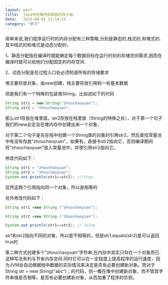 ```yaml
---
layout: post
title:  java中的堆内存和栈内存小结
date:   2015-09-01 23:14:23
category: "学习"
---
```


简单来说,我们程序运行时的内存分配有三种策略,分别是静态的,栈式的,和堆式的.
其中栈式的和堆式是动态分配的，

1、静态分配指在编译时就能确定每个数据目标在运行时刻的存储空间需求,因而在编译时就可以给他们分配固定的内存空间.

2、动态分配是在过程入口处必须知道所有的存储要求

堆主要存放对象，由new创建，栈主要存放引用和一些基本数据

但是我们有一个特殊的包装类String，比如说如下的代码

```java
String str1 = new String("zhouchaoyuan");  
String str2 = "zhouchaoyuan";
```

那么str1存放在堆里面，str2存放在栈里面（String的特殊之处），对于第一个句子我们的new必定会在堆内存中创建出来一个对象，

对于第二个句子是先在栈中创建一个String类的对象的引用str2，然后查找常量池中有没有存放“zhouchaoyuan”，如果有，直接令str2指向它，否则编译期间将“zhouchaoyuan”放入常量池中，并使引用str2指向它。


修改代码如下：

```java
String str1 = "zhouchaoyuan";  
String str2 = "zhouchaoyuan";  
System.out.println(str1==str2); ///true 
```

显然这两个引用指向同一个对象，所以是相等的


另外修改代码如下：

```java
String str1 =new String ("zhouchaoyuan");  

String str2 =new String ("zhouchaoyuan");  

System.out.println(str1==str2); // false  
```

str1和str2指向不同的对象，所以是不相等的，但是str1.equals(str2)是可以返回true的

第二种方式创建多个”zhouchaoyuan”字符串,在内存中其实只存在一个对象而已.这种写法有利与节省内存空间.同时它可以在一定程度上提高程序的运行速度，因为JVM会自动根据栈中数据的实际情况来决定是否有必要创建新对象。而对于String str = new String("abc")；的代码，则一概在堆中创建新对象，而不管其字符串值是否相等，是否有必要创建新对象，从而加重了程序的负担。
